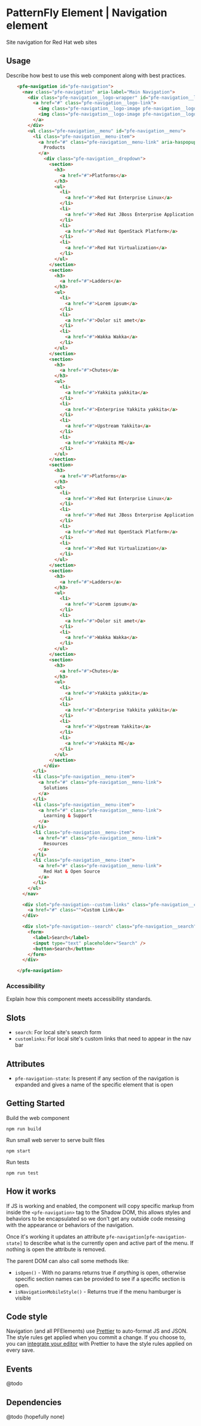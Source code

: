 # PatternFly Element | Navigation element
Site navigation for Red Hat web sites

## Usage
Describe how best to use this web component along with best practices.

```html
    <pfe-navigation id="pfe-navigation">
      <nav class="pfe-navigation" aria-label="Main Navigation">
        <div class="pfe-navigation__logo-wrapper" id="pfe-navigation__logo-wrapper">
          <a href="#" class="pfe-navigation__logo-link">
            <img class="pfe-navigation__logo-image pfe-navigation__logo-image--mobile" src="assets/redhat--reverse.svg" width="400" alt="Redhat" />
            <img class="pfe-navigation__logo-image pfe-navigation__logo-image" src="assets/redhat-customer-portal--reverse.svg" width="400" alt="Redhat Customer Portal" />
          </a>
        </div>
        <ul class="pfe-navigation__menu" id="pfe-navigation__menu">
          <li class="pfe-navigation__menu-item">
            <a href="#" class="pfe-navigation__menu-link" aria-haspopup="true" aria-expanded="false">
              Products
            </a>
              <div class="pfe-navigation__dropdown">
                <section>
                  <h3>
                    <a href="#">Platforms</a>
                  </h3>
                  <ul>
                    <li>
                      <a href="#">Red Hat Enterprise Linux</a>
                    </li>
                    <li>
                      <a href="#">Red Hat JBoss Enterprise Application Platform</a>
                    </li>
                    <li>
                      <a href="#">Red Hat OpenStack Platform</a>
                    </li>
                    <li>
                      <a href="#">Red Hat Virtualization</a>
                    </li>
                  </ul>
                </section>
                <section>
                  <h3>
                    <a href="#">Ladders</a>
                  </h3>
                  <ul>
                    <li>
                      <a href="#">Lorem ipsum</a>
                    </li>
                    <li>
                      <a href="#">Dolor sit amet</a>
                    </li>
                    <li>
                      <a href="#">Wakka Wakka</a>
                    </li>
                  </ul>
                </section>
                <section>
                  <h3>
                    <a href="#">Chutes</a>
                  </h3>
                  <ul>
                    <li>
                      <a href="#">Yakkita yakkita</a>
                    </li>
                    <li>
                      <a href="#">Enterprise Yakkita yakkita</a>
                    </li>
                    <li>
                      <a href="#">Upstream Yakkita</a>
                    </li>
                    <li>
                      <a href="#">Yakkita ME</a>
                    </li>
                  </ul>
                </section>
                <section>
                  <h3>
                    <a href="#">Platforms</a>
                  </h3>
                  <ul>
                    <li>
                      <a href="#">Red Hat Enterprise Linux</a>
                    </li>
                    <li>
                      <a href="#">Red Hat JBoss Enterprise Application Platform</a>
                    </li>
                    <li>
                      <a href="#">Red Hat OpenStack Platform</a>
                    </li>
                    <li>
                      <a href="#">Red Hat Virtualization</a>
                    </li>
                  </ul>
                </section>
                <section>
                  <h3>
                    <a href="#">Ladders</a>
                  </h3>
                  <ul>
                    <li>
                      <a href="#">Lorem ipsum</a>
                    </li>
                    <li>
                      <a href="#">Dolor sit amet</a>
                    </li>
                    <li>
                      <a href="#">Wakka Wakka</a>
                    </li>
                  </ul>
                </section>
                <section>
                  <h3>
                    <a href="#">Chutes</a>
                  </h3>
                  <ul>
                    <li>
                      <a href="#">Yakkita yakkita</a>
                    </li>
                    <li>
                      <a href="#">Enterprise Yakkita yakkita</a>
                    </li>
                    <li>
                      <a href="#">Upstream Yakkita</a>
                    </li>
                    <li>
                      <a href="#">Yakkita ME</a>
                    </li>
                  </ul>
                </section>
              </div>
          </li>
          <li class="pfe-navigation__menu-item">
            <a href="#" class="pfe-navigation__menu-link">
              Solutions
            </a>
          </li>
          <li class="pfe-navigation__menu-item">
            <a href="#" class="pfe-navigation__menu-link">
              Learning & Support
            </a>
          </li>
          <li class="pfe-navigation__menu-item">
            <a href="#" class="pfe-navigation__menu-link">
              Resources
            </a>
          </li>
          <li class="pfe-navigation__menu-item">
            <a href="#" class="pfe-navigation__menu-link">
              Red Hat & Open Source
            </a>
          </li>
        </ul>
      </nav>

      <div slot="pfe-navigation--custom-links" class="pfe-navigation__custom-links" id="pfe-navigation__custom-links">
        <a href="#" class="">Custom Link</a>
      </div>

      <div slot="pfe-navigation--search" class="pfe-navigation__search">
        <form>
          <label>Search</label>
          <input type="text" placeholder="Search" />
          <button>Search</button>
        </form>
      </div>

    </pfe-navigation>

```

### Accessibility
Explain how this component meets accessibility standards.

## Slots

- `search`: For local site's search form
- `customlinks`: For local site's custom links that need to appear in the nav bar

## Attributes

- `pfe-navigation-state`: Is present if any section of the navigation is expanded and gives a name of the specific element that is open


## Getting Started

Build the web component
```shell
npm run build
```

Run small web server to serve built files
```shell
npm start
```

Run tests
```shell
npm run test
```

## How it works
If JS is working and enabled, the component will copy specific markup from inside the `<pfe-navigation>` tag to the Shadow DOM, this allows styles and behaviors to be encapsulated so we don't get any outside code messing with the appearance or behaviors of the navigation.

Once it's working it updates an attribute `pfe-navigation[pfe-navigation-state]` to describe what is the currently open and active part of the menu. If nothing is open the attribute is removed.

The parent DOM can also call some methods like:

* `isOpen()` - With no params returns true if _anything_ is open, otherwise specific section names can be provided to see if a specific section is open.
* `isNavigationMobileStyle()` - Returns true if the menu hamburger is visible

## Code style

Navigation (and all PFElements) use [Prettier][prettier] to auto-format JS and JSON. The style rules get applied when you commit a change. If you choose to, you can [integrate your editor][prettier-ed] with Prettier to have the style rules applied on every save.

[prettier]: https://github.com/prettier/prettier/
[prettier-ed]: https://prettier.io/docs/en/editors.html
[web-component-tester]: https://github.com/Polymer/web-component-tester



## Events
@todo


## Dependencies
@todo (hopefully none)